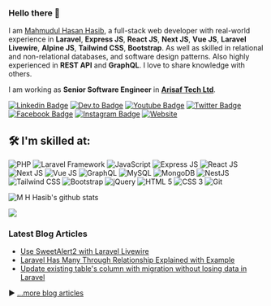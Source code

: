 ### Hello there 👋


I am [Mahmudul Hasan Hasib](https://mhhasib.com), a full-stack web developer with real-world experience in **Laravel**, **Express JS**, **React JS**, **Next JS**, **Vue JS**, **Laravel Livewire**, **Alpine JS**, **Tailwind CSS**, **Bootstrap**. As well as skilled in relational and non-relational databases, and software design patterns. Also highly experienced in **REST API** and **GraphQL**. I love to share knowledge with others.

I am working as **Senior Software Engineer** in [**Arisaf Tech Ltd**](https://arisaftech.com/).


[![Linkedin Badge](https://img.shields.io/badge/mhhasib-0077B5?style=for-the-badge&logo=linkedin&logoColor=white&link=https://www.linkedin.com/in/mhhasib/)](https://www.linkedin.com/in/mhhasib/)
[![Dev.to Badge](https://img.shields.io/badge/M%20H%20Hasib-0A0A0A?style=for-the-badge&logo=devdotto&logoColor=white&link=https://dev.to/mahmudulhsn/)](https://dev.to/mahmudulhsn)
[![Youtube Badge](https://img.shields.io/badge/M%20H%20Hasib-FF0000?style=for-the-badge&logo=youtube&logoColor=white&link=https://www.youtube.com/mhhasib)](https://www.youtube.com/mhhasib)
[![Twitter Badge](https://img.shields.io/badge/mahmudulhsn-1DA1F2?style=for-the-badge&logo=twitter&logoColor=white&link=https://twitter.com/mahmudulhsn/)](https://twitter.com/mahmudulhsn/)
[![Facebook Badge](https://img.shields.io/badge/M%20H%20Hasib-1877F2?style=for-the-badge&logo=facebook&logoColor=white&link=https://www.facebook.com/MahmudulHasib115/)](https://www.facebook.com/MahmudulHasib115/)
[![Instagram Badge](https://img.shields.io/badge/mahmudulhsn-E4405F?style=for-the-badge&logo=instagram&logoColor=white&link=https://instagram.com/mahmudulhsn/)](https://instagram.com/mahmudulhsn)
[![Website](https://img.shields.io/badge/website-000000?style=for-the-badge&logo=About.me&logoColor=white&link=https://mhhasib.com/)](https://mhhasib.com)

## 🛠️ I'm skilled at:

![PHP](https://img.shields.io/badge/PHP-777BB4?style=for-the-badge&logo=php&logoColor=white)
![Laravel Framework](https://img.shields.io/badge/Laravel-FF2D20?style=for-the-badge&logo=laravel&logoColor=white)
![JavaScript](https://img.shields.io/badge/javascript-%23323330.svg?style=for-the-badge&logo=javascript&logoColor=%23F7DF1E)
![Express JS](https://img.shields.io/badge/Express.js-404D59?style=for-the-badge)
![React JS](https://img.shields.io/badge/ReactJs-61DAFB?logo=react&logoColor=white&style=for-the-badge)
![Next JS](https://img.shields.io/badge/next.js-000000?style=for-the-badge&logo=nextdotjs&logoColor=white)
![Vue JS](https://img.shields.io/badge/Vue.js-35495E?style=for-the-badge&logo=vue.js&logoColor=4FC08D)
![GraphQL](https://img.shields.io/badge/-GraphQL-E10098?style=for-the-badge&logo=graphql&logoColor=white)
![MySQL](https://img.shields.io/badge/mysql-%2300f.svg?style=for-the-badge&logo=mysql&logoColor=white)
![MongoDB](https://img.shields.io/badge/MongoDB-%234ea94b.svg?style=for-the-badge&logo=mongodb&logoColor=white)
![NestJS](https://img.shields.io/badge/nestjs-%23E0234E.svg?style=for-the-badge&logo=nestjs&logoColor=white)
![Tailwind CSS](https://img.shields.io/badge/Tailwind_CSS-38B2AC?style=for-the-badge&logo=tailwind-css&logoColor=white)
![Bootstrap](https://img.shields.io/badge/Bootstrap-563D7C?style=for-the-badge&logo=bootstrap&logoColor=white)
![jQuery](https://img.shields.io/badge/jquery-%230769AD.svg?style=for-the-badge&logo=jquery&logoColor=white)
![HTML 5](https://img.shields.io/badge/HTML5-E34F26?style=for-the-badge&logo=html5&logoColor=white)
![CSS 3](https://img.shields.io/badge/CSS3-1572B6?style=for-the-badge&logo=css3&logoColor=white)
![Git](https://img.shields.io/badge/GIT-E44C30?style=for-the-badge&logo=git&logoColor=white)

![M H Hasib's github stats](https://github-readme-stats.vercel.app/api?username=mahmudulhsn&show_icons=true&count_private=true&include_all_commits=true&theme=radical)

<img align="center" src="https://github-readme-streak-stats.herokuapp.com/?user=mahmudulhsn&theme=radical&hide_border=true"/>

### Latest Blog Articles
<!-- BLOG-POST-LIST:START -->
- [Use SweetAlert2 with Laravel Livewire](https://dev.to/mahmudulhsn/use-sweetalert2-with-laravel-livewire-49ij)
- [Laravel Has Many Through Relationship Explained with Example](https://dev.to/mahmudulhsn/laravel-has-many-through-relationship-explained-with-example-22p4)
- [Update existing table&#39;s column with migration without losing data in Laravel](https://dev.to/mahmudulhsn/update-existing-table-with-migration-without-losing-in-data-in-laravel-fb1)
<!-- BLOG-POST-LIST:END -->

▶ [...more blog articles](https://dev.to/mahmudulhsn/)
